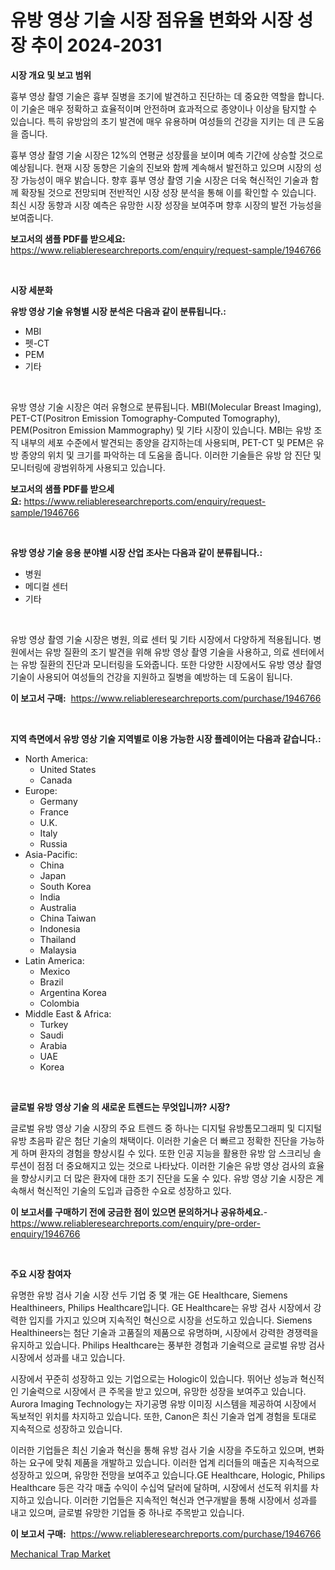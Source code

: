 <p><h1>유방 영상 기술 시장 점유율 변화와 시장 성장 추이 2024-2031</h1></p><p><strong>시장 개요 및 보고 범위</strong></p>
<p><p>흉부 영상 촬영 기술은 흉부 질병을 조기에 발견하고 진단하는 데 중요한 역할을 합니다. 이 기술은 매우 정확하고 효율적이며 안전하며 효과적으로 종양이나 이상을 탐지할 수 있습니다. 특히 유방암의 초기 발견에 매우 유용하며 여성들의 건강을 지키는 데 큰 도움을 줍니다.</p><p>흉부 영상 촬영 기술 시장은 12%의 연평균 성장률을 보이며 예측 기간에 상승할 것으로 예상됩니다. 현재 시장 동향은 기술의 진보와 함께 계속해서 발전하고 있으며 시장의 성장 가능성이 매우 밝습니다. 향후 흉부 영상 촬영 기술 시장은 더욱 혁신적인 기술과 함께 확장될 것으로 전망되며 전반적인 시장 성장 분석을 통해 이를 확인할 수 있습니다. 최신 시장 동향과 시장 예측은 유망한 시장 성장을 보여주며 향후 시장의 발전 가능성을 보여줍니다.</p></p>
<p><strong>보고서의 샘플 PDF를 받으세요:</strong> <a href="https://www.reliableresearchreports.com/enquiry/request-sample/1946766">https://www.reliableresearchreports.com/enquiry/request-sample/1946766</a></p>
<p>&nbsp;</p>
<p><strong>시장 세분화</strong></p>
<p><strong>유방 영상 기술 유형별 시장 분석은 다음과 같이 분류됩니다.:</strong></p>
<p><ul><li>MBI</li><li>펫-CT</li><li>PEM</li><li>기타</li></ul></p>
<p>&nbsp;</p>
<p><p>유방 영상 기술 시장은 여러 유형으로 분류됩니다. MBI(Molecular Breast Imaging), PET-CT(Positron Emission Tomography-Computed Tomography), PEM(Positron Emission Mammography) 및 기타 시장이 있습니다. MBI는 유방 조직 내부의 세포 수준에서 발견되는 종양을 감지하는데 사용되며, PET-CT 및 PEM은 유방 종양의 위치 및 크기를 파악하는 데 도움을 줍니다. 이러한 기술들은 유방 암 진단 및 모니터링에 광범위하게 사용되고 있습니다.</p></p>
<p><strong>보고서의 샘플 PDF를 받으세요:</strong>&nbsp;<a href="https://www.reliableresearchreports.com/enquiry/request-sample/1946766">https://www.reliableresearchreports.com/enquiry/request-sample/1946766</a></p>
<p>&nbsp;</p>
<p><strong> 유방 영상 기술 응용 분야별 시장 산업 조사는 다음과 같이 분류됩니다.:</strong></p>
<p><ul><li>병원</li><li>메디컬 센터</li><li>기타</li></ul></p>
<p>&nbsp;</p>
<p><p>유방 영상 촬영 기술 시장은 병원, 의료 센터 및 기타 시장에서 다양하게 적용됩니다. 병원에서는 유방 질환의 조기 발견을 위해 유방 영상 촬영 기술을 사용하고, 의료 센터에서는 유방 질환의 진단과 모니터링을 도와줍니다. 또한 다양한 시장에서도 유방 영상 촬영 기술이 사용되어 여성들의 건강을 지원하고 질병을 예방하는 데 도움이 됩니다.</p></p>
<p><strong>이 보고서 구매:</strong>&nbsp; <a href="https://www.reliableresearchreports.com/purchase/1946766">https://www.reliableresearchreports.com/purchase/1946766</a></p>
<p>&nbsp;</p>
<p><strong>지역 측면에서 유방 영상 기술 지역별로 이용 가능한 시장 플레이어는 다음과 같습니다.:</strong></p>
<p><ul>
    <li>
        North America:
        <ul>
            <li>United States</li>
            <li>Canada</li>
        </ul>
    </li>
    <li>
        Europe:
        <ul>
            <li>Germany</li>
            <li>France</li>
            <li>U.K.</li>
            <li>Italy</li>
            <li>Russia</li>
        </ul>
    </li>
    <li>
        Asia-Pacific:
        <ul>
            <li>China</li>
            <li>Japan</li>
            <li>South Korea</li>
            <li>India</li>
            <li>Australia</li>
            <li>China Taiwan</li>
            <li>Indonesia</li>
            <li>Thailand</li>
            <li>Malaysia</li>
        </ul>
    </li>
    <li>
        Latin America:
        <ul>
            <li>Mexico</li>
            <li>Brazil</li>
            <li>Argentina Korea</li>
            <li>Colombia</li>
        </ul>
    </li>
    <li>
        Middle East & Africa:
        <ul>
            <li>Turkey</li>
            <li>Saudi</li>
            <li>Arabia</li>
            <li>UAE</li>
            <li>Korea</li>
        </ul>
    </li>
    </ul></p>
<p>&nbsp;</p>
<p><strong>글로벌 유방 영상 기술 의 새로운 트렌드는 무엇입니까? 시장?</strong></p>
<p><p>글로벌 유방 영상 기술 시장의 주요 트렌드 중 하나는 디지털 유방톰모그래피 및 디지털 유방 초음파 같은 첨단 기술의 채택이다. 이러한 기술은 더 빠르고 정확한 진단을 가능하게 하며 환자의 경험을 향상시킬 수 있다. 또한 인공 지능을 활용한 유방 암 스크리닝 솔루션이 점점 더 중요해지고 있는 것으로 나타났다. 이러한 기술은 유방 영상 검사의 효율을 향상시키고 더 많은 환자에 대한 조기 진단을 도울 수 있다. 유방 영상 기술 시장은 계속해서 혁신적인 기술의 도입과 급증한 수요로 성장하고 있다.</p></p>
<p><strong>이 보고서를 구매하기 전에 궁금한 점이 있으면 문의하거나 공유하세요.</strong>- <a href="https://www.reliableresearchreports.com/enquiry/pre-order-enquiry/1946766">https://www.reliableresearchreports.com/enquiry/pre-order-enquiry/1946766</a></p>
<p>&nbsp;</p>
<p><strong>주요 시장 참여자</strong></p>
<p><p>유명한 유방 검사 기술 시장 선두 기업 중 몇 개는 GE Healthcare, Siemens Healthineers, Philips Healthcare입니다. GE Healthcare는 유방 검사 시장에서 강력한 입지를 가지고 있으며 지속적인 혁신으로 시장을 선도하고 있습니다. Siemens Healthineers는 첨단 기술과 고품질의 제품으로 유명하며, 시장에서 강력한 경쟁력을 유지하고 있습니다. Philips Healthcare는 풍부한 경험과 기술력으로 글로벌 유방 검사 시장에서 성과를 내고 있습니다.</p><p>시장에서 꾸준히 성장하고 있는 기업으로는 Hologic이 있습니다. 뛰어난 성능과 혁신적인 기술력으로 시장에서 큰 주목을 받고 있으며, 유망한 성장을 보여주고 있습니다. Aurora Imaging Technology는 자기공명 유방 이미징 시스템을 제공하여 시장에서 독보적인 위치를 차지하고 있습니다. 또한, Canon은 최신 기술과 업계 경험을 토대로 지속적으로 성장하고 있습니다.</p><p>이러한 기업들은 최신 기술과 혁신을 통해 유방 검사 기술 시장을 주도하고 있으며, 변화하는 요구에 맞춰 제품을 개발하고 있습니다. 이러한 업계 리더들의 매출은 지속적으로 성장하고 있으며, 유망한 전망을 보여주고 있습니다.GE Healthcare, Hologic, Philips Healthcare 등은 각각 매출 수익이 수십억 달러에 달하며, 시장에서 선도적 위치를 차지하고 있습니다. 이러한 기업들은 지속적인 혁신과 연구개발을 통해 시장에서 성과를 내고 있으며, 글로벌 유망한 기업들 중 하나로 주목받고 있습니다.</p></p>
<p><strong>이 보고서 구매:</strong>&nbsp;&nbsp;<a href="https://www.reliableresearchreports.com/purchase/1946766">https://www.reliableresearchreports.com/purchase/1946766</a></p>
<p><p><a href="https://view.publitas.com/reportprime-1/mechanical-trap-market-provides-detailed-segmentation-of-this-market-based-on-type-application-and-region-and-forecast-for-the-period-from-2024-2031/">Mechanical Trap Market</a></p></p>
